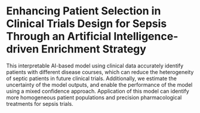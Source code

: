 # Enhancing Patient Selection in Clinical Trials Design for Sepsis Through an Artificial Intelligence-driven Enrichment Strategy

This interpretable AI-based model using clinical data accurately identify patients with different disease courses, which can reduce the heterogeneity of septic patients in future clinical trials. Additionally, we estimate the uncertainty of the model outputs, and enable the performance of the model using a mixed confidence approach. Application of this model can identify more homogeneous patient populations and precision pharmacological treatments for sepsis trials.
